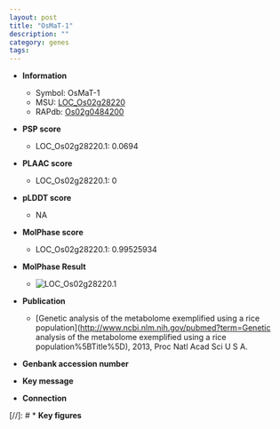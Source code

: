 ```yaml
---
layout: post
title: "OsMaT-1"
description: ""
category: genes
tags: 
---
```


* **Information**  
    + Symbol: OsMaT-1  
    + MSU: [LOC_Os02g28220](http://rice.plantbiology.msu.edu/cgi-bin/ORF_infopage.cgi?orf=LOC_Os02g28220)  
    + RAPdb: [Os02g0484200](http://rapdb.dna.affrc.go.jp/viewer/gbrowse_details/irgsp1?name=Os02g0484200)  

* **PSP score**  
    + LOC_Os02g28220.1: 0.0694 

* **PLAAC score**  
    + LOC_Os02g28220.1: 0 

* **pLDDT score**
    + NA


* **MolPhase score**
    + LOC_Os02g28220.1: 0.99525934

* **MolPhase Result**
    + ![LOC_Os02g28220.1](https://304243504.github.io/Pictures/LOC_Os02g/LOC_Os02g28220.1.png)

* **Publication**  
    + [Genetic analysis of the metabolome exemplified using a rice population](http://www.ncbi.nlm.nih.gov/pubmed?term=Genetic analysis of the metabolome exemplified using a rice population%5BTitle%5D), 2013, Proc Natl Acad Sci U S A.

* **Genbank accession number**  

* **Key message**  

* **Connection**  

[//]: # * **Key figures**  


